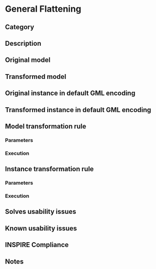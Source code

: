 # General Flattening

## Category



## Description



## Original model


## Transformed model


## Original instance in default GML encoding


   
## Transformed instance in default GML encoding



## Model transformation rule

### Parameters



### Execution



## Instance transformation rule

### Parameters



### Execution



## Solves usability issues



## Known usability issues


## INSPIRE Compliance


## Notes

